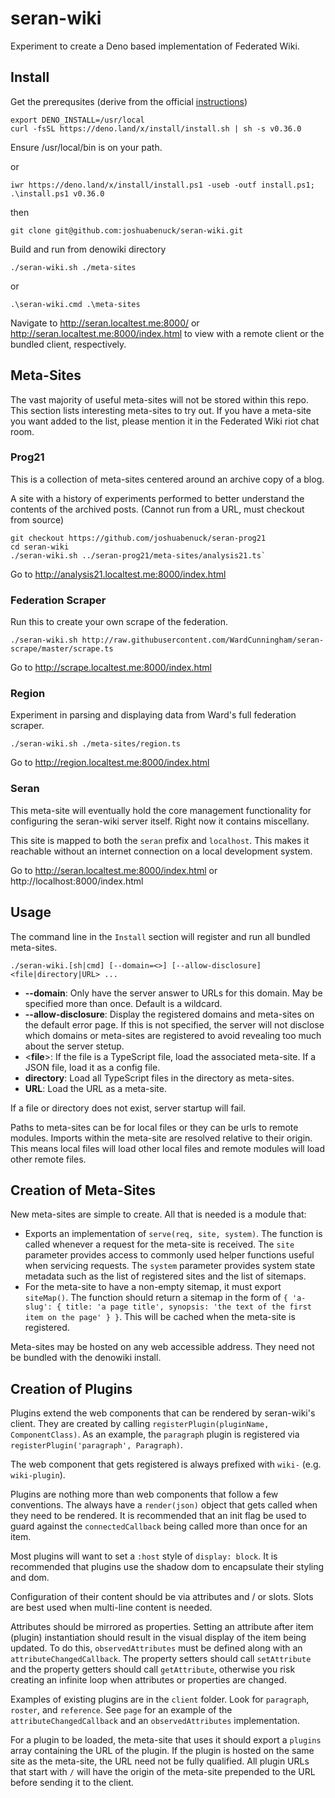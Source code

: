 # seran-wiki
Experiment to create a Deno based implementation of Federated Wiki.

## Install

Get the prerequsites (derive from the official [instructions](https://deno.land/x/install/))
```
export DENO_INSTALL=/usr/local
curl -fsSL https://deno.land/x/install/install.sh | sh -s v0.36.0
```
Ensure /usr/local/bin is on your path.

or
```
iwr https://deno.land/x/install/install.ps1 -useb -outf install.ps1; .\install.ps1 v0.36.0
```
then
```
git clone git@github.com:joshuabenuck/seran-wiki.git
```
Build and run from denowiki directory
```
./seran-wiki.sh ./meta-sites
```
or
```
.\seran-wiki.cmd .\meta-sites
```

Navigate to http://seran.localtest.me:8000/ or http://seran.localtest.me:8000/index.html to view with a remote client or the bundled client, respectively.

## Meta-Sites

The vast majority of useful meta-sites will not be stored within this repo. This section lists interesting meta-sites to try out. If you have a meta-site you want added to the list, please mention it in the Federated Wiki riot chat room.

### Prog21
This is a collection of meta-sites centered around an archive copy of a blog.

A site with a history of experiments performed to better understand the contents of the archived posts. (Cannot run from a URL, must checkout from source)

```
git checkout https://github.com/joshuabenuck/seran-prog21
cd seran-wiki
./seran-wiki.sh ../seran-prog21/meta-sites/analysis21.ts`
```

Go to http://analysis21.localtest.me:8000/index.html

### Federation Scraper
Run this to create your own scrape of the federation.

`./seran-wiki.sh http://raw.githubusercontent.com/WardCunningham/seran-scrape/master/scrape.ts`

Go to http://scrape.localtest.me:8000/index.html

### Region
Experiment in parsing and displaying data from Ward's full federation scraper.

`./seran-wiki.sh ./meta-sites/region.ts`

Go to http://region.localtest.me:8000/index.html

### Seran
This meta-site will eventually hold the core management functionality for configuring the seran-wiki server itself. Right now it contains miscellany.

This site is mapped to both the `seran` prefix and `localhost`. This makes it reachable without an internet connection on a local development system.

Go to http://seran.localtest.me:8000/index.html or http://localhost:8000/index.html

## Usage

The command line in the `Install` section will register and run all bundled meta-sites.

`./seran-wiki.[sh|cmd] [--domain=<>] [--allow-disclosure] <file|directory|URL> ...`

  * **--domain**: Only have the server answer to URLs for this domain. May be specified more than once. Default is a wildcard.
  * **--allow-disclosure**: Display the registered domains and meta-sites on the default error page. If this is not specified, the server will not disclose which domains or meta-sites are registered to avoid revealing too much about the server stetup.
  * <**file**>: If the file is a TypeScript file, load the associated meta-site. If a JSON file, load it as a config file.
  * **directory**: Load all TypeScript files in the directory as meta-sites.
  * **URL**: Load the URL as a meta-site.

If a file or directory does not exist, server startup will fail.

Paths to meta-sites can be for local files or they can be urls to remote modules. Imports within the meta-site are resolved relative to their origin. This means local files will load other local files and remote modules will load other remote files.

## Creation of Meta-Sites

New meta-sites are simple to create. All that is needed is a module that:
* Exports an implementation of `serve(req, site, system)`. The function is called whenever a request for the meta-site is received. The `site` parameter provides access to commonly used helper functions useful when servicing requests. The `system` parameter provides system state metadata such as the list of registered sites and the list of sitemaps.
* For the meta-site to have a non-empty sitemap, it must export `siteMap()`. The function should return a sitemap in the form of `{ 'a-slug': { title: 'a page title', synopsis: 'the text of the first item on the page' } }`. This will be cached when the meta-site is registered.

Meta-sites may be hosted on any web accessible address. They need not be bundled with the denowiki install.

## Creation of Plugins

Plugins extend the web components that can be rendered by seran-wiki's client. They are created by calling `registerPlugin(pluginName, ComponentClass)`. As an example, the `paragraph` plugin is registered via `registerPlugin('paragraph', Paragraph)`.

The web component that gets registered is always prefixed with `wiki-` (e.g. `wiki-plugin`).

Plugins are nothing more than web components that follow a few conventions. The always have a `render(json)` object that gets called when they need to be rendered. It is recommended that an init flag be used to guard against the `connectedCallback` being called more than once for an item.

Most plugins will want to set a `:host` style of `display: block`. It is recommended that plugins use the shadow dom to encapsulate their styling and dom.

Configuration of their content should be via attributes and / or slots. Slots are best used when multi-line content is needed.

Attributes should be mirrored as properties. Setting an attribute after item (plugin) instantiation should result in the visual display of the item being updated. To do this, `observedAttributes` must be defined along with an `attributeChangedCallback`. The property setters should call `setAttribute` and the property getters should call `getAttribute`, otherwise you risk creating an infinite loop when attributes or properties are changed.

Examples of existing plugins are in the `client` folder. Look for `paragraph`, `roster`, and `reference`. See `page` for an example of the `attributeChangedCallback` and an `observedAttributes` implementation.

For a plugin to be loaded, the meta-site that uses it should export a `plugins` array containing the URL of the plugin. If the plugin is hosted on the same site as the meta-site, the URL need not be fully qualified. All plugin URLs that start with `/` will have the origin of the meta-site prepended to the URL before sending it to the client.